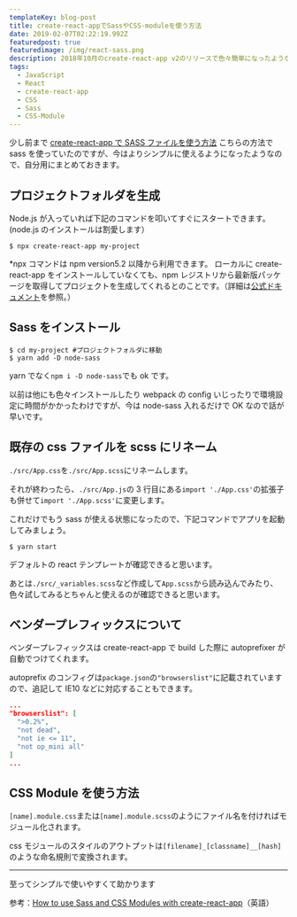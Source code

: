 ```yaml
---
templateKey: blog-post
title: create-react-appでSassやCSS-moduleを使う方法
date: 2019-02-07T02:22:19.992Z
featuredpost: true
featuredimage: /img/react-sass.png
description: 2018年10月のcreate-react-app v2のリリースで色々簡単になったようなので軽くメモ
tags:
  - JavaScript
  - React
  - create-react-app
  - CSS
  - Sass
  - CSS-Module
---
```


少し前まで
[create-react-app で SASS ファイルを使う方法](https://qiita.com/chieeeeno/items/1dda5c47d4f1e36408e8)
こちらの方法で sass を使っていたのですが、今はよりシンプルに使えるようになったようなので、自分用にまとめておきます。

## プロジェクトフォルダを生成

Node.js が入っていれば下記のコマンドを叩いてすぐにスタートできます。(node.js のインストールは割愛します）

```shell
$ npx create-react-app my-project
```

\*npx コマンドは npm version5.2 以降から利用できます。
ローカルに create-react-app をインストールしていなくても、npm レジストリから最新版パッケージを取得してプロジェクトを生成してくれるとのことです。（詳細は[公式ドキュメント](https://github.com/facebook/create-react-app)を参照。）

## Sass をインストール

```shell
$ cd my-project #プロジェクトフォルダに移動
$ yarn add -D node-sass
```

yarn でなく`npm i -D node-sass`でも ok です。

以前は他にも色々インストールしたり webpack の config いじったりで環境設定に時間がかかったわけですが、今は node-sass 入れるだけで OK なので話が早いです。

## 既存の css ファイルを scss にリネーム

`./src/App.css`を`./src/App.scss`にリネームします。

それが終わったら、`./src/App.js`の 3 行目にある`import './App.css'`の拡張子も併せて`import './App.scss'`に変更します。

これだけでもう sass が使える状態になったので、下記コマンドでアプリを起動してみましょう。

```shell
$ yarn start
```

デフォルトの react テンプレートが確認できると思います。

あとは`./src/_variables.scss`など作成して`App.scss`から読み込んでみたり、色々試してみるとちゃんと使えるのが確認できると思います。

## ベンダープレフィックスについて

ベンダープレフィックスは create-react-app で build した際に autoprefixer が自動でつけてくれます。

autoprefix のコンフィグは`package.json`の`"browserslist"`に記載されていますので、追記して IE10 などに対応することもできます。

```json
...
"browserslist": [
  ">0.2%",
  "not dead",
  "not ie <= 11",
  "not op_mini all"
]
...
```

## CSS Module を使う方法

`[name].module.css`または`[name].module.scss`のようにファイル名を付ければモジュール化されます。

css モジュールのスタイルのアウトプットは`[filename]_[classname]__[hash]`のような命名規則で変換されます。

---

至ってシンプルで使いやすくて助かります

参考：[How to use Sass and CSS Modules with create-react-app](https://blog.bitsrc.io/how-to-use-sass-and-css-modules-with-create-react-app-83fa8b805e5e)（英語）
